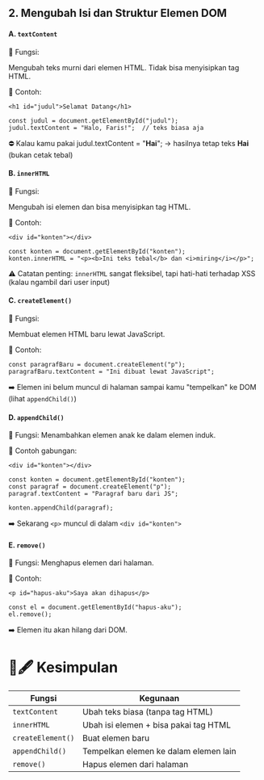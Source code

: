 ## 2. Mengubah Isi dan Struktur Elemen DOM

#### A. `textContent`

📘 Fungsi:

Mengubah teks murni dari elemen HTML. Tidak bisa menyisipkan tag HTML.

📌 Contoh:
```
<h1 id="judul">Selamat Datang</h1>
```

```
const judul = document.getElementById("judul");
judul.textContent = "Halo, Faris!";  // teks biasa aja
```
⛔️ Kalau kamu pakai judul.textContent = "<b>Hai</b>"; → hasilnya tetap teks <b>Hai</b> (bukan cetak tebal)

#### B. `innerHTML`

📘 Fungsi:

Mengubah isi elemen dan bisa menyisipkan tag HTML.

📌 Contoh:
```
<div id="konten"></div>
```

```
const konten = document.getElementById("konten");
konten.innerHTML = "<p><b>Ini teks tebal</b> dan <i>miring</i></p>";
```

⚠️ Catatan penting: `innerHTML` sangat fleksibel, tapi hati-hati terhadap XSS (kalau ngambil dari user input)

#### C. `createElement()`

📘 Fungsi:

Membuat elemen HTML baru lewat JavaScript.

📌 Contoh:
```
const paragrafBaru = document.createElement("p");
paragrafBaru.textContent = "Ini dibuat lewat JavaScript";
```
➡️ Elemen ini belum muncul di halaman sampai kamu "tempelkan" ke DOM (lihat `appendChild()`)

#### D. `appendChild()`

📘 Fungsi:
Menambahkan elemen anak ke dalam elemen induk.

📌 Contoh gabungan:

```
<div id="konten"></div>
```
```
const konten = document.getElementById("konten");
const paragraf = document.createElement("p");
paragraf.textContent = "Paragraf baru dari JS";

konten.appendChild(paragraf);
```
➡️ Sekarang `<p>` muncul di dalam `<div id="konten">`

#### E. `remove()`

📘 Fungsi:
Menghapus elemen dari halaman.

📌 Contoh:

```
<p id="hapus-aku">Saya akan dihapus</p>
```
```
const el = document.getElementById("hapus-aku");
el.remove();
```
➡️ Elemen itu akan hilang dari DOM.

# 📑🖋️ Kesimpulan 

| Fungsi            | Kegunaan                              |
| ----------------- | ------------------------------------- |
| `textContent`     | Ubah teks biasa (tanpa tag HTML)      |
| `innerHTML`       | Ubah isi elemen + bisa pakai tag HTML |
| `createElement()` | Buat elemen baru                      |
| `appendChild()`   | Tempelkan elemen ke dalam elemen lain |
| `remove()`        | Hapus elemen dari halaman             |
